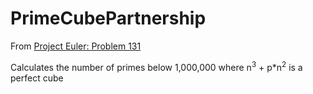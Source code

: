 # PrimeCubePartnership

From [Project Euler: Problem 131](https://projecteuler.net/problem=131)

Calculates the number of primes below 1,000,000 where n<sup>3</sup> + p*n<sup>2</sup> is a perfect cube